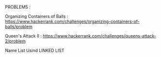 PROBLEMS :

Organizing Containers of Balls : https://www.hackerrank.com/challenges/organizing-containers-of-balls/problem 

Queen's Attack II : https://www.hackerrank.com/challenges/queens-attack-2/problem

Name List Usind LINKED LIST 
